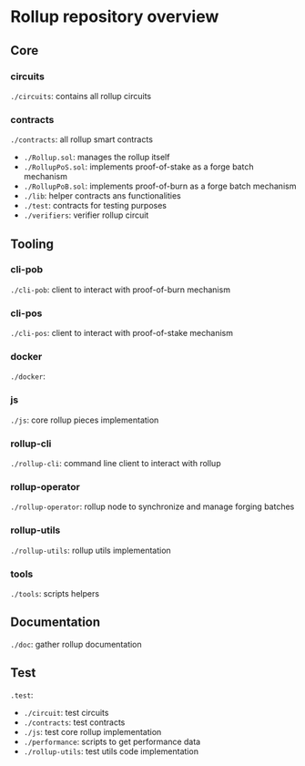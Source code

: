 # Rollup repository overview

## Core
### circuits
`./circuits`: contains all rollup circuits

### contracts
`./contracts`: all rollup smart contracts
  - `./Rollup.sol`: manages the rollup itself
  - `./RollupPoS.sol`: implements proof-of-stake as a forge batch mechanism
  - `./RollupPoB.sol`: implements proof-of-burn as a forge batch mechanism
  - `./lib`: helper contracts ans functionalities
  - `./test`: contracts for testing purposes
  - `./verifiers`: verifier rollup circuit

## Tooling

### cli-pob
`./cli-pob`: client to interact with proof-of-burn mechanism

### cli-pos
`./cli-pos`: client to interact with proof-of-stake mechanism

### docker
`./docker`: 

### js
`./js`: core rollup pieces implementation

### rollup-cli
`./rollup-cli`: command line client to interact with rollup

### rollup-operator
`./rollup-operator`: rollup node to synchronize and manage forging batches

### rollup-utils
`./rollup-utils`: rollup utils implementation

### tools
`./tools`: scripts helpers

## Documentation
`./doc`: gather rollup documentation

## Test
`.test`:
  - `./circuit`: test circuits
  - `./contracts`: test contracts
  - `./js`: test core rollup implementation
  - `./performance`: scripts to get performance data
  - `./rollup-utils`: test utils code implementation